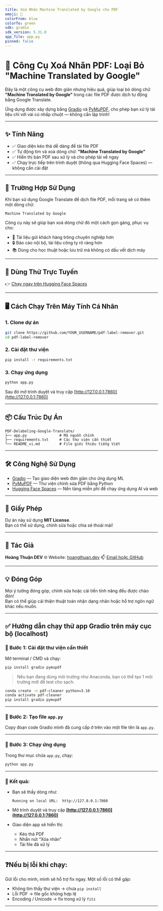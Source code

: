 ```yaml
---
title: Xoá Nhãn Machine Translated by Google cho PDF
emoji: 🧹
colorFrom: blue
colorTo: green
sdk: gradio
sdk_version: 5.31.0
app_file: app.py
pinned: false
---
```


# 🧹 Công Cụ Xoá Nhãn PDF: Loại Bỏ "Machine Translated by Google"

Đây là một công cụ web đơn giản nhưng hiệu quả, giúp loại bỏ dòng chữ **"Machine Translated by Google"** trong các file PDF được dịch tự động bằng Google Translate.

Ứng dụng được xây dựng bằng [Gradio](https://www.gradio.app/) và [PyMuPDF](https://pymupdf.readthedocs.io/en/latest/), cho phép bạn xử lý tài liệu chỉ với vài cú nhấp chuột — không cần lập trình!

---

## ✨ Tính Năng

- ✅ Giao diện kéo thả dễ dàng để tải file PDF
- ✅ Tự động tìm và xoá dòng chữ: **"Machine Translated by Google"**
- ✅ Hiển thị bản PDF sau xử lý và cho phép tải về ngay
- ✅ Chạy trực tiếp trên trình duyệt (thông qua Hugging Face Spaces) — không cần cài đặt

---

## 📌 Trường Hợp Sử Dụng

Khi bạn sử dụng Google Translate để dịch file PDF, mỗi trang sẽ có thêm một dòng chữ:

```
Machine Translated by Google
```

Công cụ này sẽ giúp bạn xoá dòng chữ đó một cách gọn gàng, phục vụ cho:

- 📄 Tài liệu gửi khách hàng trông chuyên nghiệp hơn
- 🔒 Báo cáo nội bộ, tài liệu công ty rõ ràng hơn
- 📚 Dùng cho học thuật hoặc lưu trữ mà không có dấu vết dịch máy

---

## 🚀 Dùng Thử Trực Tuyến

👉 [Chạy ngay trên Hugging Face Spaces](https://huggingface.co/spaces/hoangthuandev/PDF-Delabeling-Google-Translate)  

---

## 🖥️ Cách Chạy Trên Máy Tính Cá Nhân

### 1. Clone dự án
```bash
git clone https://github.com/YOUR_USERNAME/pdf-label-remover.git
cd pdf-label-remover
```

### 2. Cài đặt thư viện
```bash
pip install -r requirements.txt
```

### 3. Chạy ứng dụng
```bash
python app.py
```

Sau đó mở trình duyệt và truy cập [http://127.0.0.1:7860](http://127.0.0.1:7860)

---

## 📦 Cấu Trúc Dự Án

```
PDF-Delabeling-Google-Translate/
├── app.py               # Mã nguồn chính
├── requirements.txt     # Các thư viện cần thiết
└── README_vi.md         # File giới thiệu tiếng Việt
```

---

## 🛠️ Công Nghệ Sử Dụng

- [Gradio](https://gradio.app) — Tạo giao diện web đơn giản cho ứng dụng ML
- [PyMuPDF](https://pymupdf.readthedocs.io/) — Thư viện chỉnh sửa PDF bằng Python
- [Hugging Face Spaces](https://huggingface.co/spaces) — Nền tảng miễn phí để chạy ứng dụng AI và web

---

## 🤝 Giấy Phép

Dự án này sử dụng **MIT License**.  
Bạn có thể sử dụng, chỉnh sửa hoặc chia sẻ thoải mái!

---

## 👤 Tác Giả

**Hoàng Thuận DEV**
🌐 Website: [hoangthuan.dev](https://hoangthuan.dev)
📫 [Email hoặc GitHub](https://github.com/hoangthuan-dev)

---

## 💡 Đóng Góp

Mọi ý tưởng đóng góp, chỉnh sửa hoặc cải tiến tính năng đều được chào đón!  
Bạn có thể giúp cải thiện thuật toán nhận dạng nhãn hoặc hỗ trợ ngôn ngữ khác nếu muốn.

---

## ✅ Hướng dẫn chạy thử app Gradio trên máy cục bộ (localhost)

### 🧩 Bước 1: Cài đặt thư viện cần thiết

Mở terminal / CMD và chạy:

```bash
pip install gradio pymupdf
```

> Nếu bạn đang dùng môi trường như Anaconda, bạn có thể tạo 1 môi trường mới để test cho sạch:

```bash
conda create -n pdf-cleaner python=3.10
conda activate pdf-cleaner
pip install gradio pymupdf
```

---

### 🧩 Bước 2: Tạo file `app.py`

Copy đoạn code Gradio mình đã cung cấp ở trên vào một file tên là `app.py`.

---

### 🧩 Bước 3: Chạy ứng dụng

Trong thư mục chứa `app.py`, chạy:

```bash
python app.py
```

---

### 🧪 Kết quả:

* Bạn sẽ thấy dòng như:

  ```
  Running on local URL:  http://127.0.0.1:7860
  ```

* Mở trình duyệt và truy cập **[http://127.0.0.1:7860](http://127.0.0.1:7860)**

* Giao diện app sẽ hiển thị:

  * Kéo thả PDF
  * Nhấn nút “Xóa nhãn”
  * Tải file đã xử lý

---

## ❓Nếu bị lỗi khi chạy:

Gửi lỗi cho mình, mình sẽ hỗ trợ fix ngay. Một số lỗi có thể gặp:

* Không tìm thấy thư viện → chưa `pip install`
* Lỗi PDF → file gốc không hợp lệ
* Encoding / Unicode → fix trong xử lý `fitz`

---

